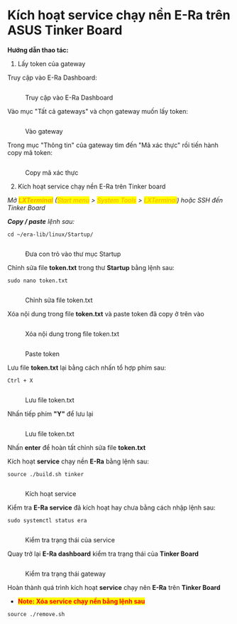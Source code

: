 # Kích hoạt service chạy nền E-Ra trên ASUS Tinker Board

**Hướng dẫn thao tác:**

1. Lấy token của gateway

Truy cập vào E-Ra Dashboard:

<figure><img src="../.gitbook/assets/image (14) (1).png" alt=""><figcaption><p>Truy cập vào E-Ra Dashboard</p></figcaption></figure>

Vào mục "Tất cả gateways" và chọn gateway muốn lấy token:

<figure><img src="../.gitbook/assets/image (1) (1) (1).png" alt=""><figcaption><p>Vào gateway</p></figcaption></figure>

Trong mục "Thông tin" của gateway tìm đến "Mã xác thực" rồi tiến hành copy mã token:

<figure><img src="../.gitbook/assets/image (2) (1) (1).png" alt=""><figcaption><p>Copy mã xác thực</p></figcaption></figure>

2. Kích hoạt service chạy nền E-Ra trên Tinker board

_Mở <mark style="color:orange;">**LXTerminal**</mark> (<mark style="color:orange;">Start menu</mark> > <mark style="color:orange;">System Tools</mark> > <mark style="color:orange;">LXTerminal</mark>) hoặc SSH đến Tinker Board_

_**Copy / paste** lệnh sau:_

```
cd ~/era-lib/linux/Startup/
```

<figure><img src="../.gitbook/assets/image (4) (1) (1).png" alt=""><figcaption><p>Đưa con trỏ vào thư mục Startup</p></figcaption></figure>

Chỉnh sửa file **token.txt** trong thư **Startup** bằng lệnh sau:

```
sudo nano token.txt
```

<figure><img src="../.gitbook/assets/image (5) (1) (1).png" alt=""><figcaption><p>Chỉnh sửa file token.txt</p></figcaption></figure>

Xóa nội dung trong file **token.txt** và paste token đã copy ở trên vào

<figure><img src="../.gitbook/assets/image (6) (1) (1).png" alt=""><figcaption><p>Xóa nội dung trong file token.txt</p></figcaption></figure>

<figure><img src="../.gitbook/assets/image (7) (1) (1).png" alt=""><figcaption><p>Paste token</p></figcaption></figure>

Lưu file **token.txt** lại bằng cách nhấn tổ hợp phím sau:

```
Ctrl + X
```

<figure><img src="../.gitbook/assets/image (8) (1) (1).png" alt=""><figcaption><p>Lưu file token.txt</p></figcaption></figure>

Nhấn tiếp phím **"Y"** để lưu lại

<figure><img src="../.gitbook/assets/image (9) (1) (1).png" alt=""><figcaption><p>Lưu file token.txt</p></figcaption></figure>

Nhấn **enter** để hoàn tất chỉnh sửa file **token.txt**

Kích hoạt **service** chạy nền **E-Ra** bằng lệnh sau:

```
source ./build.sh tinker
```

<figure><img src="../.gitbook/assets/image (11) (1) (1).png" alt=""><figcaption><p>Kích hoạt service</p></figcaption></figure>

Kiểm tra **E-Ra service** đã kích hoạt hay chưa bằng cách nhập lệnh sau:

```
sudo systemctl status era
```

<figure><img src="../.gitbook/assets/image (12) (1) (1).png" alt=""><figcaption><p>Kiểm tra trạng thái của service</p></figcaption></figure>

Quay trở lại **E-Ra dashboard** kiểm tra trạng thái của **Tinker Board**

<figure><img src="../.gitbook/assets/image (13) (1) (1).png" alt=""><figcaption><p>Kiểm tra trạng thái gateway</p></figcaption></figure>

Hoàn thành quá trình kích hoạt **service** chạy nên **E-Ra** trên **Tinker Board**

* <mark style="color:red;">**Note: Xóa service chạy nền bằng lệnh sau**</mark>

```
source ./remove.sh
```


